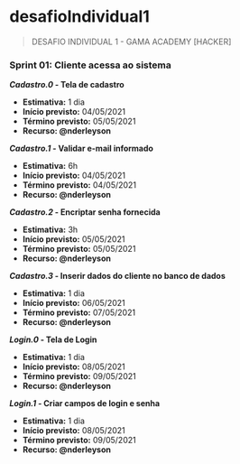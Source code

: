 # desafioIndividual1

>DESAFIO INDIVIDUAL 1 - GAMA ACADEMY [HACKER]


### Sprint 01: Cliente acessa ao sistema 

<b><i>Cadastro.0</i> - Tela de cadastro</b>
<ul>  
	<li><b>	Estimativa:</b> 1 dia</li>
	<li><b>Início previsto:</b> 04/05/2021</li>
	<li><b>Término previsto:</b> 05/05/2021</li>
	<li><b>Recurso: @nderleyson</b></li>
</ul>

<b><i>Cadastro.1</i> - Validar e-mail informado</b>
<ul>  
	<li><b>	Estimativa:</b> 6h</li>
	<li><b>Início previsto:</b> 04/05/2021</li>
	<li><b>Término previsto:</b> 04/05/2021</li>
	<li><b>Recurso: @nderleyson</b></li>
</ul>

<b><i>Cadastro.2</i> - Encriptar senha fornecida</b>
<ul>  
	<li><b>	Estimativa:</b> 3h</li>
	<li><b>Início previsto:</b> 05/05/2021</li>
	<li><b>Término previsto:</b> 05/05/2021</li>
	<li><b>Recurso: @nderleyson</b></li>
</ul>

<b><i>Cadastro.3</i> - Inserir dados do cliente no banco de dados</b>
<ul>  
	<li><b>	Estimativa:</b> 1 dia</li>
	<li><b>Início previsto:</b> 06/05/2021</li>
	<li><b>Término previsto:</b> 07/05/2021</li>
	<li><b>Recurso: @nderleyson</b></li>
</ul>

<b><i>Login.0</i> - Tela de Login</b>
<ul>  
	<li><b>	Estimativa:</b> 1 dia</li>
	<li><b>Início previsto:</b> 08/05/2021</li>
	<li><b>Término previsto:</b> 09/05/2021</li>
	<li><b>Recurso: @nderleyson</b></li>
</ul>

<b><i>Login.1</i> - Criar campos de login e senha</b>
<ul>  
	<li><b>	Estimativa:</b> 1 dia</li>
	<li><b>Início previsto:</b> 08/05/2021</li>
	<li><b>Término previsto:</b> 09/05/2021</li>
	<li><b>Recurso: @nderleyson</b></li>
</ul>

  
